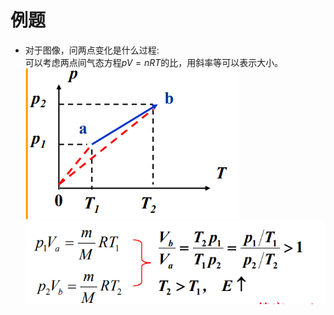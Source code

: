# 例题

* 对于图像，问两点变化是什么过程:  
  可以考虑两点间气态方程$pV=nRT$的比，用斜率等可以表示大小。
  ![图 1](images/%E6%80%BB%E7%BB%93--12-23_19-06-44.png)
  ![图 2](images/%E6%80%BB%E7%BB%93--12-23_19-06-59.png)  
